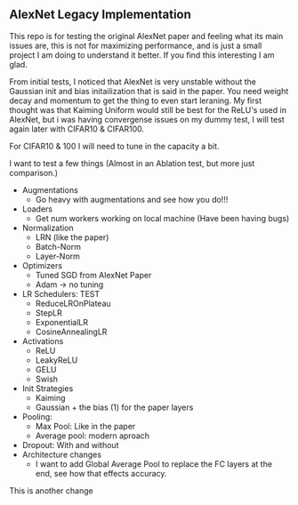 ## AlexNet Legacy Implementation

This repo is for testing the original AlexNet paper and feeling what its main issues are, this is not for maximizing performance, and is just a small project I am doing to understand it better. If you find this interesting I am glad. 


From initial tests, I noticed that AlexNet is very unstable without the Gaussian init and bias initailization that is said in the paper. You need weight decay and momentum to get the thing to even start leraning. My first thought was that Kaiming Uniform would still be best for the ReLU's used in AlexNet, but i was having convergense issues on my dummy test, I will test again later with CIFAR10 & CIFAR100. 

For CIFAR10 & 100 I will need to tune in the capacity a bit.

I want to test a few things (Almost in an Ablation test, but more just comparison.)
* Augmentations
    * Go heavy with augmentations and see how you do!!!
* Loaders
    * Get num workers working on local machine (Have been having bugs)
* Normalization
    * LRN (like the paper)
    * Batch-Norm
    * Layer-Norm
* Optimizers
    * Tuned SGD from AlexNet Paper
    * Adam -> no tuning
* LR Schedulers: TEST
    * ReduceLROnPlateau
    * StepLR
    * ExponentialLR
    * CosineAnnealingLR
* Activations
    * ReLU
    * LeakyReLU
    * GELU
    * Swish
* Init Strategies
    * Kaiming
    * Gaussian + the bias (1) for the paper layers
* Pooling:
    * Max Pool: Like in the paper
    * Average pool: modern aproach
* Dropout: With and without
* Architecture changes
    * I want to add Global Average Pool to replace the FC layers at the end, see how that effects accuracy.


This is another change